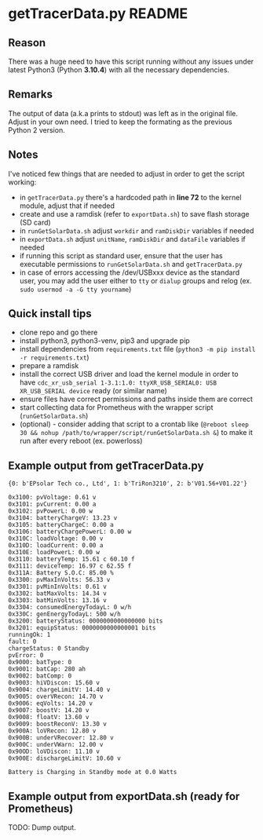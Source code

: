 # getTracerData.py README

## Reason

There was a huge need to have this script running without any issues under latest Python3 (Python **3.10.4**) with all the necessary dependencies.

## Remarks

The output of data (a.k.a prints to stdout) was left as in the original file. Adjust in your own need. I tried to keep the formating as the previous Python 2 version.

## Notes

I've noticed few things that are needed to adjust in order to get the script working:
- in `getTracerData.py` there's a hardcoded path in **line 72** to the kernel module, adjust that if needed
- create and use a ramdisk (refer to `exportData.sh`) to save flash storage (SD card)
- in `runGetSolarData.sh` adjust `workdir` and `ramDiskDir` variables if needed
- in `exportData.sh` adjust `unitName`, `ramDiskDir` and `dataFile` variables if needed
- if running this script as standard user, ensure that the user has executable permissions to `runGetSolarData.sh` and `getTracerData.py`
- in case of errors accessing the /dev/USBxxx device as the standard user, you may add the user either to `tty` or `dialup` groups and relog (ex. `sudo usermod -a -G tty yourname`)

## Quick install tips

- clone repo and go there
- install python3, python3-venv, pip3 and upgrade pip
- install dependencies from `requirements.txt` file (`python3 -m pip install -r requirements.txt`)
- prepare a ramdisk
- install the correct USB driver and load the kernel module in order to have `cdc_xr_usb_serial 1-3.1:1.0: ttyXR_USB_SERIAL0: USB XR_USB_SERIAL device` ready (or similar name)
- ensure files have correct permissions and paths inside them are correct
- start collecting data for Prometheus with the wrapper script (`runGetSolarData.sh`)
- (optional) - consider adding that script to a crontab like (`@reboot sleep 30 && nohup /path/to/wrapper/script/runGetSolarData.sh &`) to make it run after every reboot (ex. powerloss)

## Example output from getTracerData.py

```shell
{0: b'EPsolar Tech co., Ltd', 1: b'TriRon3210', 2: b'V01.56+V01.22'}

0x3100: pvVoltage: 0.61 v
0x3101: pvCurrent: 0.00 a
0x3102: pvPowerL: 0.00 w
0x3104: batteryChargeV: 13.23 v
0x3105: batteryChargeC: 0.00 a
0x3106: batteryChargePowerL: 0.00 w
0x310C: loadVoltage: 0.00 v
0x310D: loadCurrent: 0.00 a
0x310E: loadPowerL: 0.00 w
0x3110: batteryTemp: 15.61 c 60.10 f
0x3111: deviceTemp: 16.97 c 62.55 f
0x311A: Battery S.O.C: 85.00 %
0x3300: pvMaxInVolts: 56.33 v
0x3301: pvMinInVolts: 0.61 v
0x3302: batMaxVolts: 14.34 v
0x3303: batMinVolts: 13.16 v
0x3304: consumedEnergyTodayL: 0 w/h
0x330C: genEnergyTodayL: 500 w/h
0x3200: batteryStatus: 0000000000000000 bits
0x3201: equipStatus: 0000000000000001 bits
runningOk: 1
fault: 0
chargeStatus: 0 Standby
pvError: 0
0x9000: batType: 0
0x9001: batCap: 280 ah
0x9002: batComp: 0
0x9003: hiVDiscon: 15.60 v
0x9004: chargeLimitV: 14.40 v
0x9005: overVRecon: 14.70 v
0x9006: eqVolts: 14.20 v
0x9007: boostV: 14.20 v
0x9008: floatV: 13.60 v
0x9009: boostReconV: 13.30 v
0x900A: loVRecon: 12.80 v
0x900B: underVRecover: 12.80 v
0x900C: underVWarn: 12.00 v
0x90OD: loVDiscon: 11.10 v
0x900E: dischargeLimitV: 10.60 v

Battery is Charging in Standby mode at 0.0 Watts
```

## Example output from exportData.sh (ready for Prometheus)

TODO: Dump output.